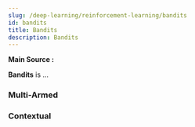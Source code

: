 ```yaml
---
slug: /deep-learning/reinforcement-learning/bandits
id: bandits
title: Bandits
description: Bandits
---
```


**Main Source :**

**Bandits** is ...

### Multi-Armed

### Contextual
